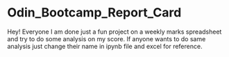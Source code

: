 # Odin_Bootcamp_Report_Card
Hey! Everyone I am done just a fun project on a weekly marks spreadsheet and try to do some analysis on my score. If anyone wants to do same analysis just change their name in ipynb file and excel for reference.
